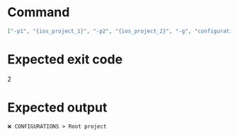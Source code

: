 # Command
```json
["-p1", "{ios_project_1}", "-p2", "{ios_project_2}", "-g", "configurations", "-t", "NewFramework", "-f", "console"]
```

# Expected exit code
2

# Expected output
```
❌ CONFIGURATIONS > Root project


```
